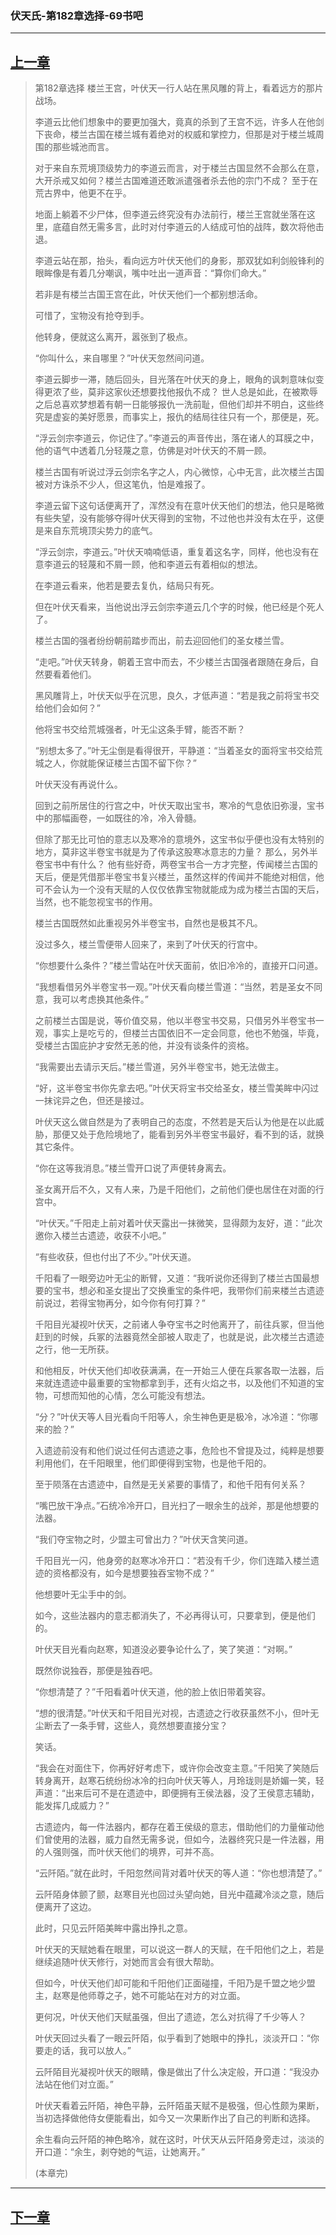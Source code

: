 ### 伏天氏-第182章选择-69书吧

--------
[上一章](./081899a3e4ea3661aed06190af8023af.md)
--------


>
>
>
>第182章选择
>楼兰王宫，叶伏天一行人站在黑风雕的背上，看着远方的那片战场。
>
>李道云比他们想象中的要更加强大，竟真的杀到了王宫不远，许多人在他剑下丧命，楼兰古国在楼兰城有着绝对的权威和掌控力，但那是对于楼兰城周围的那些城池而言。
>
>对于来自东荒境顶级势力的李道云而言，对于楼兰古国显然不会那么在意，大开杀戒又如何？楼兰古国难道还敢派遣强者杀去他的宗门不成？
>至于在荒古界中，他更不在乎。
>
>地面上躺着不少尸体，但李道云终究没有办法前行，楼兰王宫就坐落在这里，底蕴自然无需多言，此时对付李道云的人结成可怕的战阵，数次将他击退。
>
>李道云站在那，抬头，看向远方叶伏天他们的身影，那双犹如利剑般锋利的眼眸像是有着几分嘲讽，嘴中吐出一道声音：“算你们命大。”
>
>若非是有楼兰古国王宫在此，叶伏天他们一个都别想活命。
>
>可惜了，宝物没有抢夺到手。
>
>他转身，便就这么离开，嚣张到了极点。
>
>“你叫什么，来自哪里？”叶伏天忽然间问道。
>
>李道云脚步一滞，随后回头，目光落在叶伏天的身上，眼角的讽刺意味似变得更浓了些，莫非这家伙还想要找他报仇不成？
>世人总是如此，在被欺辱之后总喜欢梦想着有朝一日能够报仇一洗前耻，但他们却并不明白，这些终究是虚妄的美好愿景，而事实上，报仇的结局往往只有一个，那便是，死。
>
>“浮云剑宗李道云，你记住了。”李道云的声音传出，落在诸人的耳膜之中，他的语气中透着几分轻蔑之意，仿佛是对叶伏天的不屑一顾。
>
>楼兰古国有听说过浮云剑宗名字之人，内心微惊，心中无言，此次楼兰古国被对方诛杀不少人，但这笔仇，怕是难报了。
>
>李道云留下这句话便离开了，浑然没有在意叶伏天他们的想法，他只是略微有些失望，没有能够夺得叶伏天得到的宝物，不过他也并没有太在乎，这便是来自东荒境顶尖势力的底气。
>
>“浮云剑宗，李道云。”叶伏天喃喃低语，重复着这名字，同样，他也没有在意李道云的轻蔑和不屑一顾，他和李道云有着相似的想法。
>
>在李道云看来，他若是要去复仇，结局只有死。
>
>但在叶伏天看来，当他说出浮云剑宗李道云几个字的时候，他已经是个死人了。
>
>楼兰古国的强者纷纷朝前踏步而出，前去迎回他们的圣女楼兰雪。
>
>“走吧。”叶伏天转身，朝着王宫中而去，不少楼兰古国强者跟随在身后，自然要看着他们。
>
>黑风雕背上，叶伏天似乎在沉思，良久，才低声道：“若是我之前将宝书交给他们会如何？”
>
>他将宝书交给荒城强者，叶无尘这条手臂，能否不断？
>
>“别想太多了。”叶无尘倒是看得很开，平静道：“当着圣女的面将宝书交给荒城之人，你就能保证楼兰古国不留下你？”
>
>叶伏天没有再说什么。
>
>回到之前所居住的行宫之中，叶伏天取出宝书，寒冷的气息依旧弥漫，宝书中的那幅画卷，一如既往的冷，冷入骨髓。
>
>但除了那无比可怕的意志以及寒冷的意境外，这宝书似乎便也没有太特别的地方，莫非这半卷宝书就是为了传承这股寒冰意志的力量？
>那么，另外半卷宝书中有什么？
>他有些好奇，两卷宝书合一方才完整，传闻楼兰古国的天后，便是凭借那半卷宝书复兴楼兰，虽然这样的传闻并不能绝对相信，他可不会认为一个没有天赋的人仅仅依靠宝物就能成为成为楼兰古国的天后，当然，也不能忽视宝书的作用。
>
>楼兰古国既然如此重视另外半卷宝书，自然也是极其不凡。
>
>没过多久，楼兰雪便带人回来了，来到了叶伏天的行宫中。
>
>“你想要什么条件？”楼兰雪站在叶伏天面前，依旧冷冷的，直接开口问道。
>
>“我想看借另外半卷宝书一观。”叶伏天看向楼兰雪道：“当然，若是圣女不同意，我可以考虑换其他条件。”
>
>之前楼兰古国是说，等价值交易，他以半卷宝书交易，只借另外半卷宝书一观，事实上是吃亏的，但楼兰古国依旧不一定会同意，他也不勉强，毕竟，受楼兰古国庇护才安然无恙的他，并没有谈条件的资格。
>
>“我需要出去请示天后。”楼兰雪道，另外半卷宝书，她无法做主。
>
>“好，这半卷宝书你先拿去吧。”叶伏天将宝书交给圣女，楼兰雪美眸中闪过一抹诧异之色，但还是接过。
>
>叶伏天这么做自然是为了表明自己的态度，不然若是天后认为他是在以此威胁，那便又处于危险境地了，能看到另外半卷宝书最好，看不到的话，就换其它条件。
>
>“你在这等我消息。”楼兰雪开口说了声便转身离去。
>
>圣女离开后不久，又有人来，乃是千阳他们，之前他们便也居住在对面的行宫中。
>
>“叶伏天。”千阳走上前对着叶伏天露出一抹微笑，显得颇为友好，道：“此次邀你入楼兰古遗迹，收获不小吧。”
>
>“有些收获，但也付出了不少。”叶伏天道。
>
>千阳看了一眼旁边叶无尘的断臂，又道：“我听说你还得到了楼兰古国最想要的宝书，想必和圣女提出了交换重宝的条件吧，我带你们前来楼兰古遗迹前说过，若得宝物再分，如今你有何打算？”
>
>千阳目光凝视叶伏天，之前诸人争夺宝书之时他离开了，前往兵冢，但当他赶到的时候，兵冢的法器竟然全部被人取走了，也就是说，此次楼兰古遗迹之行，他一无所获。
>
>和他相反，叶伏天他们却收获满满，在一开始三人便在兵冢各取一法器，后来就连遗迹中最重要的宝物都拿到手，还有火焰之书，以及他们不知道的宝物，可想而知他的心情，怎么可能没有想法。
>
>“分？”叶伏天等人目光看向千阳等人，余生神色更是极冷，冰冷道：“你哪来的脸？”
>
>入遗迹前没有和他们说过任何古遗迹之事，危险也不曾提及过，纯粹是想要利用他们，在千阳眼里，他们即便得到宝物，也是他千阳的。
>
>至于陨落在古遗迹中，自然是无关紧要的事情了，和他千阳有何关系？
>
>“嘴巴放干净点。”石统冷冷开口，目光扫了一眼余生的战斧，那是他想要的法器。
>
>“我们夺宝物之时，少盟主可曾出力？”叶伏天含笑问道。
>
>千阳目光一闪，他身旁的赵寒冰冷开口：“若没有千少，你们连踏入楼兰遗迹的资格都没有，如今是想要独吞宝物不成？”
>
>他想要叶无尘手中的剑。
>
>如今，这些法器内的意志都消失了，不必再得认可，只要拿到，便是他们的。
>
>叶伏天目光看向赵寒，知道没必要争论什么了，笑了笑道：“对啊。”
>
>既然你说独吞，那便是独吞吧。
>
>“你想清楚了？”千阳看着叶伏天道，他的脸上依旧带着笑容。
>
>“想的很清楚。”叶伏天和千阳目光对视，古遗迹之行收获虽然不小，但叶无尘断去了一条手臂，这些人，竟然想要直接分宝？
>
>笑话。
>
>“我会在对面住下，你再好好考虑下，或许你会改变主意。”千阳笑了笑随后转身离开，赵寒石统纷纷冰冷的扫向叶伏天等人，月玲珑则是娇媚一笑，轻声道：“出来后可不是在遗迹中，即便拥有王侯法器，没了王侯意志辅助，能发挥几成威力？”
>
>古遗迹内，每一件法器内，都存在着王侯级的意志，借助他们的力量催动他们曾使用的法器，威力自然无需多说，但如今，法器终究只是一件法器，用的人强则强，而叶伏天他们的境界，可并不高。
>
>“云阡陌。”就在此时，千阳忽然间背对着叶伏天的等人道：“你也想清楚了。”
>
>云阡陌身体颤了颤，赵寒目光也回过头望向她，目光中蕴藏冷淡之意，随后便离开了这边。
>
>此时，只见云阡陌美眸中露出挣扎之意。
>
>叶伏天的天赋她看在眼里，可以说这一群人的天赋，在千阳他们之上，若是继续追随叶伏天修行，对她而言会有很大帮助。
>
>但如今，叶伏天他们却可能和千阳他们正面碰撞，千阳乃是千盟之地少盟主，赵寒是他师尊之子，她不可能站在对方的对立面。
>
>更何况，叶伏天他们天赋虽强，但出了遗迹，怎么对抗得了千少等人？
>
>叶伏天回过头看了一眼云阡陌，似乎看到了她眼中的挣扎，淡淡开口：“你要走的话，我可以放人。”
>
>云阡陌目光凝视叶伏天的眼睛，像是做出了什么决定般，开口道：“我没办法站在他们对立面。”
>
>叶伏天看着云阡陌，神色平静，云阡陌虽天赋不是极强，但心性颇为果断，当初选择做他侍女便能看出，如今又一次果断作出了自己的判断和选择。
>
>余生看向云阡陌的神色略冷，就在这时，叶伏天从云阡陌身旁走过，淡淡的开口道：“余生，剥夺她的气运，让她离开。”
>
>(本章完)
>
>

--------
[下一章](./324d0d9df355524115763bc3cf88bce4.md)
--------
